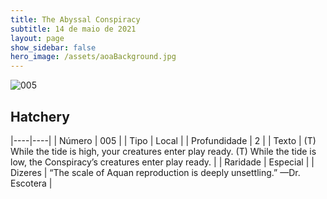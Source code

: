```yaml
---
title: The Abyssal Conspiracy
subtitle: 14 de maio de 2021
layout: page
show_sidebar: false
hero_image: /assets/aoaBackground.jpg
---
```


![005](https://cards-keyforge.s3.eu-north-1.amazonaws.com/media/en/tac/005.png)

## Hatchery

|----|----|
| Número | 005 |
| Tipo | Local |
| Profundidade | 2 |
| Texto | (T) While the tide is high, your creatures enter play ready. (T) While the tide is low, the Conspiracy’s creatures enter play ready. |
| Raridade | Especial |
| Dizeres | “The scale of Aquan reproduction is deeply unsettling.” —Dr. Escotera |
